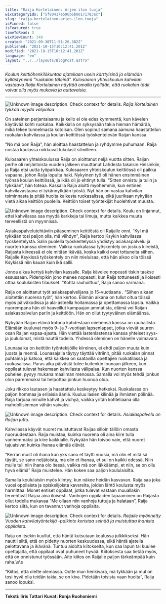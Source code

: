 ```yaml
---
title: "Raija Kortelainen: Arjen ilon tuoja"
wixCategoryIds: ["5f80417e596b6b00171783ac"]
slug: "raija-kortelainen-arjen-ilon-tuoja"
isPinned: false
isFeatured: true
timeToRead: 3
wixViewCount: 349
created: "2021-09-30T11:51:20.382Z"
published: "2021-10-15T10:12:41.201Z"
modified: "2021-10-15T10:12:41.201Z"
language: "en"
layout: "../../layouts/BlogPost.astro"
---
```

*Koulun keittiöhenkilökuntaa ajatellaan usein kärttyisinä ja elämään kyllästyneinä “ruokalan täteinä”. Kulosaaren yhteiskoulun kahvilan vastaava Raija Kortelainen näyttää omalla työllään, että ruokalan tädit voivat olla myös mukavia ja auttavaisia.*

---

![Unknown image description. Check context for details.](https://static.wixstatic.com/media/07242a_1c3122da4aef49789db752cd72427166~mv2.png) <!-- Original name: raija2[1].png -->
*Raija Kortelainen tykkää myydä välipalaa*

On sateinen perjantaiaamu ja kello ei ole edes kymmentä, kun kävelen käytävää kohti ruokalaa. Kaikkialla on syksysään takia hieman hämärää, mikä tekee tunnelmasta kotoisan. Olen sopinut samana aamuna haastattelun ruokalan kahvilassa ja koulun keittiössä työskentelevän Raijan kanssa. 

“No mä oon Raija”, hän aloittaa haastattelun ja ryhdymme puhumaan. Raija nostaa kaulassa roikkuvat lukulasit silmilleen.

Kulosaaren yhteiskoulussa Raija on aloittanut neljä vuotta sitten. Raijan perhe oli neljäntoista vuoden jälkeen muuttanut Lahdesta takaisin Helsinkiin, ja Raija etsi uutta työpaikkaa. Kulosaaren yhteiskoulun keittiössä oli paikka vapaana, johon Raija lopulta haki. Nykyinen työ oli hänen ensimmäinen työnsä koulun keittiössä, ja ikää oli jo ehtinyt tulla. “Sitten onnistu ja tulin ja tykkään”, hän toteaa. Kassalla Raija aloitti myöhemmin, kun entinen kahvilavastaava ei tykännytkään työstä. Nyt hän on vastaa kahvilan toiminnasta ja pitää huolta kaikesta ruokasalissa, eikä juurikaan nykyään vietä aikaa keittiön puolella. Keittiön toiset työntekijät huolehtivat muusta. 
&nbsp;

![Unknown image description. Check context for details.](https://static.wixstatic.com/media/07242a_c4d6f65ca4c749d58bb476f2af31e300~mv2.png) <!-- Original name: raija4[1].png -->
Koulu on linjannut, ettei kahvilassa saa myydä karkkeja tai limuja, mutta kaikkea muuta terveellistä on myynnissä. 

Asiakaspalvelutehtäviin pääseminen keittiöstä oli Raijalle onni. “Kyl mä tykkään tosi paljon olla, mä viihdyn”, Raija kertoo Ksykin kahvilassa työskentelystä. Salin puolella työskentelyssä yhdistyy asiakaspalvelu ja nuorten kanssa oleminen. Vaikka ruokalassa työskentely on joskus kiireistä, Raijasta kiireessä ei ole mitään ikävää, koska kaikki ovat tottuneita siihen. Raijalle Ksykissä työskentely on niin mieluisaa, että hän aikoo olla töissä Ksykissä niin kauan kuin ikä sallii.

Jonoa alkaa kertyä kahvilan kassalle. Raija kävelee nopeasti tiskin taakse essussaan. Pidempikin jono menee nopeasti, kun Raija tottuneesti ja iloisesti ottaa koululaisten tilaukset. “Kohta rauhoittuu”, Raija sanoo varmana. 

Raija on aloittanut työt asiakaspalvelijana jo 15-vuotiaana . “Siihen aikaan aloitettiin nuorena työt”, hän kertoo. Elämän aikana on tullut oltua töissä myös päiväkodissa ja ala-asteella hoitamassa ja opettamassa lapsia. Vaikka nuorempana hän oli haaveillut kampaajan ammatista, elämä vei Raijan asiakaspalvelun pariin ja keittiöön. Hän on ollut tyytyväinen elämäänsä.

Nykyään Raijan elämä kotona kahdestaan miehensä kanssa on rauhallista. Elämään kuuluvat myös 9- ja 7-vuotiaat lapsenlapset, jotka vievät suuren osan Raijan vapaa-ajasta. Hän viettää lastenlastensa kanssa yhteiset syys- ja joululomat, mistä nauttii todella. Yhdessä oleminen on hänelle voimavara.

Lounasaika on keittiön työntekijöille kiireinen, ei ehdi paljon muuta kuin juosta ja mennä. Lounasajalla täytyy täyttää vitriinit, pitää ruokalan pinnat puhtaina ja katsoa, että kaikkea on saatavilla opettajien ruokatilassa ja ruokasalissa.  Paras aika päivästä tulee kuitenkin lounaan jälkeen, kun oppilaat tulevat hakemaan kahvilasta välipalaa. Kun nuorten kanssa puhelee, pysyy mukana maailman menossa. Samalla voi myös tehdä jonkun olon paremmaksi tai helpottaa jonkun huonoa oloa.

Joku rikkoo lautasen ja haastattelu keskeytyy hetkeksi. Ruokalassa on paljon hommaa ja erilaisia ääniä. Kuuluu lasien kilinää ja ihmisten pölinää. Raija tarjoaa minulle kahvit ja vichyä, vaikka yritän kohteliaana olla mahdollisimman vähän vaivaksi. 

![Unknown image description. Check context for details.](https://static.wixstatic.com/media/07242a_634a620c45234890bd22f425bebd3e01~mv2.png) <!-- Original name: raija7[1].png -->
*Asiakaspalvelu on Raijan juttu.*

Kahvilassa käyvät nuoret muistuttavat Raijaa silloin tällöin omasta nuoruudestaan. Raija muistaa, kuinka nuorena oli aina kiire tulla vanhemmaksi ja kiire kaikkialle. Nykyään hän toivoo vain, että nuoret tajuaisivat kuinka ihanaa elämää elävät. 

“Kerran must oli ihana kun yks sano et täytti vuosia, mä olin et mitä sä täytät, se sano neljätoista, mä olin et ihanaa, et sul on kaikki edessä. Niin mulle tuli niin ihana olo itessä, vaikka mä oon iäkkäämpi, et niin, se on ollu hyvä elämä” Raija muistelee. Hän kokee saa paljon koululaisilta. 

Samalla koululaisiin myös kiintyy, kun näkee heidän kasvavan. Raija saa joka vuosi oppilaista ja opiskelijoista kavereita, joiden lähtö koulusta myös harmittaa. Monet entiset oppilaat, jotka tulevat vastaan muuallakin tervehtivät Raijaa aina iloisesti. Vanhojen oppilaiden tapaaminen on Raijasta ollut todella mukavaa “Me ollaan niin vanhoja tuttuja ja halataan”, Raija kertoo siitä, kun on tavannut vanhoja oppilaita. 


![Unknown image description. Check context for details.](https://static.wixstatic.com/media/07242a_580b94932e6f4a44a1d1d196b8f0d394~mv2.png) <!-- Original name: raija1[1].png -->
*Raijalle myönnetty Vuoden kahvilatyöntekijä -palkinto koristaa seinää ja muistuttaa ihanista oppilaista.*

Raija on itsekin kuullut, että häntä kutsutaan koulussa julkkikseksi. Hän nauttii siitä, että on pidetty nuorten keskuudessa, eikä häntä ajatella  pelottavana ja ikävänä. Tuntuu aidolta kiitokselta, kun saa lapun tai kuulee opettajalta, että oppilaat ovat puhuneet hyvää. Kiitoksesta saa tietää myös, että on onnistunut työssään. Aito kiitos on Raijalle paljon tärkeämpää kuin raha.\s\s

“Kiitos, että olette olemassa. Ootte mun henkivara, mä tykkään ja mul on tosi hyvä olla teidän takia, se on kiva. Pidetään toisista vaan huolta”, Raija sanoo lopuksi. 

---

**Teksti: Iiris Tattari**
**Kuvat: Ronja Ruohoniemi**






















